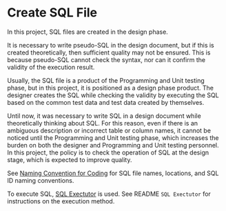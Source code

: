 # Create SQL File

In this project, SQL files are created in the design phase.

It is necessary to write pseudo-SQL in the design document, but if this is created theoretically, then sufficient quality may not be ensured. 
This is because pseudo-SQL cannot check the syntax, nor can it confirm the validity of the execution result.

Usually, the SQL file is a product of the Programming and Unit testing phase, but in this project, it is positioned as a design phase product.
The designer creates the SQL while checking the validity by executing the SQL based on the common test data and test data created by themselves.

Until now, it was necessary to write SQL in a design document while theoretically thinking about SQL. 
For this reason, even if there is an ambiguous description or incorrect table or column names, it cannot be noticed until the Programming and Unit testing phase, 
which increases the burden on both the designer and Programming and Unit testing personnel.
In this project, the policy is to check the operation of SQL at the design stage, which is expected to improve quality.

See [Naming Convention for Coding](../PGUT_Phase/pg/Naming_convention_for_coding.md#sql-file) for SQL file names, locations, and SQL ID naming conventions.

To execute SQL, [SQL Exectutor](https://github.com/nablarch/sql-executor) is used. 
See README `SQL Exectutor` for instructions on the execution method.


